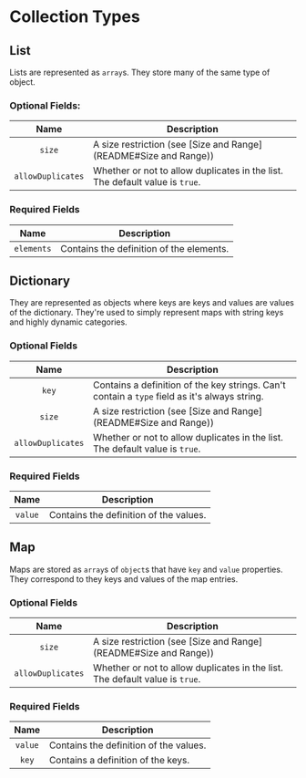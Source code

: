 # Collection Types

## List 
Lists are represented as `array`s. They store many of the same type of object.

### Optional Fields:

| Name | Description
|:---:|-----
| `size` | A size restriction (see [Size and Range](README#Size and Range))
| `allowDuplicates` | Whether or not to allow duplicates in the list. The default value is `true`.

### Required Fields

| Name | Description
|:---:|-----
| `elements` | Contains the definition of the elements.

## Dictionary
They are represented as objects where keys are keys and values are values of the dictionary. 
They're used to simply represent maps with string keys and highly dynamic categories.

### Optional Fields

| Name | Description
|:---:|-----
| `key` | Contains a definition of the key strings. Can't contain a `type` field as it's always string.
| `size` | A size restriction (see [Size and Range](README#Size and Range))
| `allowDuplicates` | Whether or not to allow duplicates in the list. The default value is `true`.

### Required Fields

| Name | Description
|:---:|-----
| `value` | Contains the definition of the values.

## Map 
Maps are stored as `array`s of `object`s that have `key` and `value` properties. They correspond 
to they keys and values of the map entries.

### Optional Fields

| Name | Description
|:---:|-----
| `size` | A size restriction (see [Size and Range](README#Size and Range))
| `allowDuplicates` | Whether or not to allow duplicates in the list. The default value is `true`.


### Required Fields

| Name | Description
|:---:|-----
| `value` | Contains the definition of the values.
| `key` | Contains a definition of the keys.
